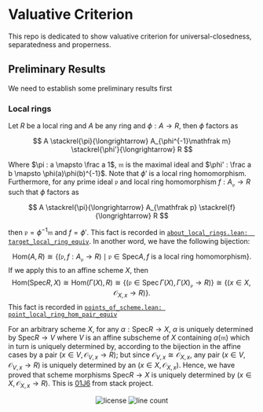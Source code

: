 # Valuative Criterion

This repo is dedicated to show valuative criterion for universal-closedness, separatedness and properness.

## Preliminary Results
We need to establish some preliminary results first

### Local rings

Let $R$ be a local ring and $A$ be any ring and $\phi : A \longrightarrow R$, then $\phi$ factors as

$$
A \stackrel{\pi}{\longrightarrow} A_{\phi^{-1}\mathfrak m} \stackrel{\phi'}{\longrightarrow} R
$$

Where $\pi : a \mapsto \frac a 1$, $\mathfrak m$ is the maximal ideal and $\phi' : \frac a b \mapsto \phi(a)\phi(b)^{-1}$.
Note that $\phi'$ is a local ring homomorphism. Furthermore, for any prime ideal $\mathfrak p$ and local ring homomorphism $f : A_{\mathfrak p}\longrightarrow R$ such that $\phi$ factors as

$$
A \stackrel{\pi}{\longrightarrow} A_{\mathfrak p} \stackrel{f}{\longrightarrow} R
$$

then $\mathfrak p = \phi^{-1}\mathfrak m$ and $f = \phi'$. This fact is recorded in [`about_local_rings.lean:  target_local_ring_equiv`](src/about_local_rings.lean#L354). In another word, we have the following bijection:

$$
\mathrm{Hom}(A, R) \cong \{(\mathfrak p, f : A_{\mathfrak p}\to R)\mid \mathfrak p\in\mathrm{Spec} A, f\text{ is a local ring homomorphism}\}.
$$
If we apply this to an affine scheme $X$, then $$
\mathrm{Hom}(\mathrm{Spec} R, X)\cong \mathrm{Hom}(\Gamma(X), R)\cong\{(\mathfrak p \in \mathrm{Spec}\,\Gamma(X), \Gamma(X)_{\mathfrak p}\to R)\}\cong\{(x \in X, \mathcal{O}_{X, x}\to R)\}.
$$
This fact is recorded in [`points_of_scheme.lean: point_local_ring_hom_pair_equiv`](src/points_of_scheme.lean#L270)

For an arbitrary scheme $X$, for any $\alpha : \mathrm{Spec} R\to X$, $\alpha$ is uniquely determined by $\mathrm{Spec} R \to V$ where $V$ is an affine subscheme of $X$ containing $\alpha(\mathfrak m)$  which in turn is uniquely determined by, according to the bijection in the affine cases by a pair $(x \in V, \mathcal{O}_{V, x}\to R)$; but since $\mathcal{O}_{V, x}\cong \mathcal{O}_{X, x}$, any pair $(x \in V, \mathcal{O}_{V, x}\to R)$ is uniquely determined by an $(x \in X, \mathcal{O}_{X, x})$. Hence, we have proved that scheme morphisms $\mathrm{Spec} R\to X$ is uniquely determined by $(x\in X, \mathcal O_{X, x}\to R)$. This is [01J6](https://stacks.math.columbia.edu/tag/01J6) from stack project.

<div align='center'>

![license](https://img.shields.io/bower/l/mi) ![line count](https://img.shields.io/tokei/lines/github/jjaassoonn/vc)
